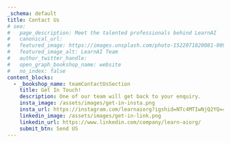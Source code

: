 ```yaml
---
_schema: default
title: Contact Us
# seo:
#   page_description: Meet the talented professionals behind LearnAI
#   canonical_url:
#   featured_image: https://images.unsplash.com/photo-1522071820081-009f0129c71c
#   featured_image_alt: LearnAI Team
#   author_twitter_handle:
#   open_graph_bookshop_name: website
#   no_index: false
content_blocks:
  - _bookshop_name: teamContactUsSection
    title: Get In Touch!
    description: One of our team will get back to your enquiry.
    insta_image: /assets/images/get-in-insta.png
    insta_url: https://instagram.com/learnaiorg?igshid=NTc4MTIwNjQ2YQ==
    linkedin_image: /assets/images/get-in-link.png
    linkedin_url: https://www.linkedin.com/company/learn-aiorg/
    submit_btn: Send US
---
```

